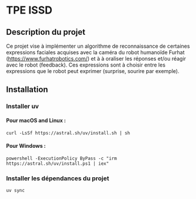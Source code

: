 # TPE ISSD

## Description du projet

Ce projet vise à implémenter un algorithme de reconnaissance de certaines expressions faciales acquises avec la caméra du robot humanoïde Furhat (https://www.furhatrobotics.com/) et à à oraliser les réponses et/ou réagir avec le robot (feedback). Ces expressions sont à choisir entre les expressions que le robot peut exprimer (surprise, sourire par exemple).

## Installation

### Installer uv

#### Pour macOS and Linux :

```
curl -LsSf https://astral.sh/uv/install.sh | sh
```

#### Pour Windows :

```
powershell -ExecutionPolicy ByPass -c "irm https://astral.sh/uv/install.ps1 | iex"
```

### Installer les dépendances du projet

```
uv sync
```

<!-- #### Si vous avez une carte graphique NVIDIA

```
uv sync --extra cu128
```

#### Si vous avez une carte graphique Intel

```
uv sync --extra xpu
```

#### Si vous n'avez pas de carte graphique

```
uv sync --extra cpu
``` -->
